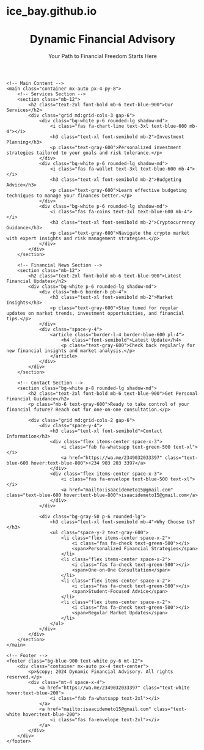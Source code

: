 # ice_bay.github.io

<!DOCTYPE html>
<html lang="en">
<head>
    <meta charset="UTF-8">
    <meta name="viewport" content="width=device-width, initial-scale=1.0">
    <title>Dynamic Financial Advisory | Personal Finance Guidance</title>
    <link href="https://cdnjs.cloudflare.com/ajax/libs/tailwindcss/2.2.19/tailwind.min.css" rel="stylesheet">
    <link rel="stylesheet" href="https://cdnjs.cloudflare.com/ajax/libs/font-awesome/6.0.0/css/all.min.css">
</head>
<body class="bg-gray-50">
    <!-- Header -->
    <header class="bg-blue-900 text-white py-6">
        <div class="container mx-auto px-4">
            <h1 class="text-3xl font-bold">Dynamic Financial Advisory</h1>
            <p class="mt-2">Your Path to Financial Freedom Starts Here</p>
        </div>
    </header>

    <!-- Main Content -->
    <main class="container mx-auto px-4 py-8">
        <!-- Services Section -->
        <section class="mb-12">
            <h2 class="text-2xl font-bold mb-6 text-blue-900">Our Services</h2>
            <div class="grid md:grid-cols-3 gap-6">
                <div class="bg-white p-6 rounded-lg shadow-md">
                    <i class="fas fa-chart-line text-3xl text-blue-600 mb-4"></i>
                    <h3 class="text-xl font-semibold mb-2">Investment Planning</h3>
                    <p class="text-gray-600">Personalized investment strategies tailored to your goals and risk tolerance.</p>
                </div>
                <div class="bg-white p-6 rounded-lg shadow-md">
                    <i class="fas fa-wallet text-3xl text-blue-600 mb-4"></i>
                    <h3 class="text-xl font-semibold mb-2">Budgeting Advice</h3>
                    <p class="text-gray-600">Learn effective budgeting techniques to manage your finances better.</p>
                </div>
                <div class="bg-white p-6 rounded-lg shadow-md">
                    <i class="fas fa-coins text-3xl text-blue-600 mb-4"></i>
                    <h3 class="text-xl font-semibold mb-2">Cryptocurrency Guidance</h3>
                    <p class="text-gray-600">Navigate the crypto market with expert insights and risk management strategies.</p>
                </div>
            </div>
        </section>

        <!-- Financial News Section -->
        <section class="mb-12">
            <h2 class="text-2xl font-bold mb-6 text-blue-900">Latest Financial Updates</h2>
            <div class="bg-white p-6 rounded-lg shadow-md">
                <div class="mb-6 border-b pb-4">
                    <h3 class="text-xl font-semibold mb-2">Market Insights</h3>
                    <p class="text-gray-600">Stay tuned for regular updates on market trends, investment opportunities, and financial tips.</p>
                </div>
                <div class="space-y-4">
                    <article class="border-l-4 border-blue-600 pl-4">
                        <h4 class="font-semibold">Latest Update</h4>
                        <p class="text-gray-600">Check back regularly for new financial insights and market analysis.</p>
                    </article>
                </div>
            </div>
        </section>

        <!-- Contact Section -->
        <section class="bg-white p-8 rounded-lg shadow-md">
            <h2 class="text-2xl font-bold mb-6 text-blue-900">Get Personal Financial Guidance</h2>
            <p class="mb-6 text-gray-600">Ready to take control of your financial future? Reach out for one-on-one consultation.</p>
            
            <div class="grid md:grid-cols-2 gap-6">
                <div class="space-y-4">
                    <h3 class="text-xl font-semibold">Contact Information</h3>
                    <div class="flex items-center space-x-3">
                        <i class="fab fa-whatsapp text-green-500 text-xl"></i>
                        <a href="https://wa.me/2349032033397" class="text-blue-600 hover:text-blue-800">+234 903 203 3397</a>
                    </div>
                    <div class="flex items-center space-x-3">
                        <i class="fas fa-envelope text-blue-500 text-xl"></i>
                        <a href="mailto:isaacidemeto15@gmail.com" class="text-blue-600 hover:text-blue-800">isaacidemeto15@gmail.com</a>
                    </div>
                </div>
                
                <div class="bg-gray-50 p-6 rounded-lg">
                    <h3 class="text-xl font-semibold mb-4">Why Choose Us?</h3>
                    <ul class="space-y-2 text-gray-600">
                        <li class="flex items-center space-x-2">
                            <i class="fas fa-check text-green-500"></i>
                            <span>Personalized Financial Strategies</span>
                        </li>
                        <li class="flex items-center space-x-2">
                            <i class="fas fa-check text-green-500"></i>
                            <span>One-on-One Consultation</span>
                        </li>
                        <li class="flex items-center space-x-2">
                            <i class="fas fa-check text-green-500"></i>
                            <span>Student-Focused Advice</span>
                        </li>
                        <li class="flex items-center space-x-2">
                            <i class="fas fa-check text-green-500"></i>
                            <span>Regular Market Updates</span>
                        </li>
                    </ul>
                </div>
            </div>
        </section>
    </main>

    <!-- Footer -->
    <footer class="bg-blue-900 text-white py-6 mt-12">
        <div class="container mx-auto px-4 text-center">
            <p>&copy; 2024 Dynamic Financial Advisory. All rights reserved.</p>
            <div class="mt-4 space-x-4">
                <a href="https://wa.me/2349032033397" class="text-white hover:text-blue-200">
                    <i class="fab fa-whatsapp text-2xl"></i>
                </a>
                <a href="mailto:isaacidemeto15@gmail.com" class="text-white hover:text-blue-200">
                    <i class="fas fa-envelope text-2xl"></i>
                </a>
            </div>
        </div>
    </footer>
</body>
</html>

